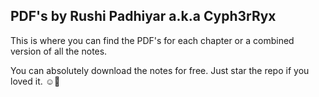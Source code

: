 ## PDF's by Rushi Padhiyar a.k.a Cyph3rRyx

This is where you can find the PDF's for each chapter or a combined version of all the notes.

You can absolutely download the notes for free. Just star the repo if you loved it. ☺️💫
